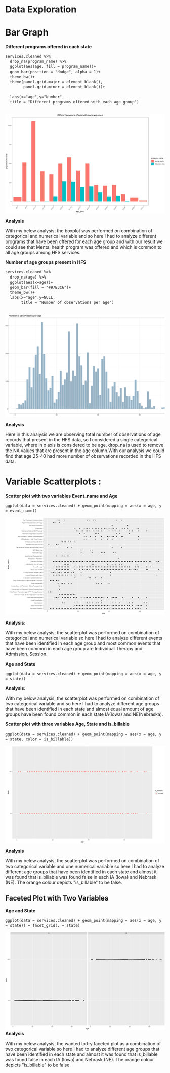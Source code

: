 # Data Exploration

# Bar Graph
**Different programs offered in each state**

```{r}
services.cleaned %>%
  drop_na(program_name) %>%
  ggplot(aes(age, fill = program_name))+
  geom_bar(position = "dodge", alpha = 1)+
  theme_bw()+
  theme(panel.grid.major = element_blank(),
        panel.grid.minor = element_blank())+
         
  labs(x="age",y="Number",
  title = "Different programs offered with each age group")
  
```

![](figures/fig2.png)<!-- -->
        
        
**Analysis**

With my below analysis, the boxplot was performed on combination of categorical and numerical variable and so here I had to analyze different programs that have been offered for each age group and with our result we could see that Mental health program was offered and which is common to all age groups among HFS services.

**Number of age groups present in HFS**
        
```{r observationsByAge, echo=TRUE}
services.cleaned %>%
  drop_na(age) %>%
  ggplot(aes(x=age))+
  geom_bar(fill = "#97B3C6")+
  theme_bw()+
  labs(x="age",y=NULL,
       title = "Number of observations per age")
            
```

![](figures/fig1.png)<!-- -->

**Analysis**

Here in this analysis we are observing total number of observations of age records that present in the HFS data, so I considered a single categorical variable, where in x axis is considered to be age. drop_na is used to remove the NA values that are present in the age column.With our analysis we could find that age 25-40 had more number of observations recorded in the HFS data.

# Variable Scatterplots :

**Scatter plot with two variables**
**Event_name and Age**

```{r}
ggplot(data = services.cleaned) + geom_point(mapping = aes(x = age, y = event_name))
```

![](figures/fig3.png)<!-- -->

 **Analysis:** 

With my below analysis, the scatterplot was performed on combination of categorical and numerical variable so here I had to analyze different events that have been identified in each age group and most common events that have been common in each age group are Individual Therapy and Admission. Session.


**Age and State**

```{r}
ggplot(data = services.cleaned) + geom_point(mapping = aes(x = age, y = state))
```         

**Analysis:** 

With my below analysis, the scatterplot was performed on combination of two categorical variable and so here I had to analyze different age groups that have been identified in each state and almost equal amount of age groups have been found common in each state IA(Iowa) and NE(Nebraska).

**Scatter plot with three variables**
**Age, State and is_billable**
  
```{r}
ggplot(data = services.cleaned) + geom_point(mapping = aes(x = age, y = state, color = is_billable))
```
![](figures/fig4.png)<!-- -->

**Analysis**

With my below analysis, the scatterplot was performed on combination of two categorical variable and one numerical variable so here I had to analyze different age groups that have been identified in each state and almost it was found that is_billable was found false in each IA (Iowa) and Nebrask (NE). The orange colour depicts "is_billable" to be false.

## Faceted Plot with Two Variables
**Age and State**
```{r}
ggplot(data = services.cleaned) + geom_point(mapping = aes(x = age, y = state)) + facet_grid(. ~ state)
``` 

![](figures/fig5.png)<!-- -->
**Analysis**

With my below analysis, the wanted to try faceted plot as a combination of two categorical variable  so here I had to analyze different age groups that have been identified in each state and almost it was found that is_billable was found false in each IA (Iowa) and Nebrask (NE). The orange colour depicts "is_billable" to be false.

